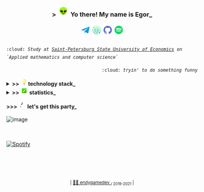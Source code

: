 <h3 align="center"> > <img src="assets/alien.gif" width="30"> Yo there! My name is Egor_ </h3>

<h5 align="center">
  <a href="https://t.me/endygamedev"><img src="assets/header/telegram.png" alt="Telegram" width="21" hspace="3"></a>
  <a href="https://endygamedev.github.io"><img src="assets/header/web.png" alt="Website" width="22" hspace="2"></a>
  <a href="https://gist.github.com/endygamedev"><img src="assets/header/github.png" alt="Gist" width="22" hspace="2"></a>
  <a href="https://open.spotify.com/user/216ndgqqr2hlj3be4gf3rjzoa?si=dCOGGuzIR4-WEgW3lhk0CQ"><img src="assets/header/spotify.png" alt="Spotify" width="22" hspace="2"></a>
</h5>

<p>
  <sub>
    <kbd>:cloud: <i>Study at <a href="https://unecon.ru/">Saint-Petersburg State University of Economics</a> on `Applied mathematics and computer science`</i></kbd>
  </sub>
</p>


<p align="right">
  <sub>
    <kbd>:cloud:<i> tryin' to do something funny</i></kbd>
  </sub>
</p>
  
<details>
<summary><b> >> <img src="assets/light_bulb.gif" width="20">technology stack_</b></summary>
<br>
<table width="200%">
   <tr>
     <td> <h6 align="center"> &nbsp; &nbsp; &nbsp; &nbsp; &nbsp; &nbsp; &nbsp; &nbsp; &nbsp; &nbsp; &nbsp; &nbsp; &nbsp; &nbsp; &nbsp; &nbsp; &nbsp; &nbsp; &nbsp; &nbsp; &nbsp; &nbsp; &nbsp;&nbsp; &nbsp; &nbsp; &nbsp; programming laguages &nbsp; &nbsp; &nbsp; &nbsp; &nbsp; &nbsp; &nbsp; &nbsp; &nbsp; &nbsp; &nbsp; &nbsp; &nbsp; &nbsp; &nbsp; &nbsp; &nbsp; &nbsp; &nbsp; &nbsp; &nbsp; &nbsp; &nbsp;&nbsp; &nbsp; &nbsp; &nbsp; &nbsp; &nbsp; </h6>  </td>
     <td> <h6 align="center"> &nbsp; &nbsp; &nbsp; &nbsp; &nbsp; &nbsp; &nbsp; &nbsp; &nbsp; &nbsp; &nbsp; &nbsp; &nbsp; &nbsp; &nbsp; &nbsp; &nbsp; &nbsp; &nbsp; &nbsp; &nbsp; &nbsp; &nbsp; &nbsp;&nbsp; &nbsp; &nbsp; frameworks &nbsp; &nbsp; &nbsp; &nbsp; &nbsp; &nbsp; &nbsp; &nbsp; &nbsp; &nbsp; &nbsp; &nbsp; &nbsp; &nbsp; &nbsp;&nbsp; &nbsp; &nbsp; &nbsp; &nbsp; &nbsp; &nbsp; &nbsp; &nbsp; &nbsp; &nbsp; &nbsp; &nbsp; &nbsp; &nbsp;  </h6> </td>
   </tr>
    <tr>
     <td>
       <p align="center">
          <img height="40" src="assets/stack/bash.png" hspace="2">
          <img height="40" src="assets/stack/wolfram.svg" hspace="2">
          <img height="35" src="assets/stack/python.png" hspace="2">
          <img height="40" src="assets/stack/rust.png" hspace="2">
          <img height="40" src="assets/stack/csharp.png" hspace="2">
          <img height="35" src="assets/stack/java.png" hspace="2">
          <img height="36" src="assets/stack/c.png" hspace="2">
       </p>
    </td>
    <td>
      <p align="center">
        <img height="40" src="assets/stack/dotnet.png" hspace="2">
        <img height="35" src="assets/stack/flask.png" hspace="2">
        <img height="45" src="assets/stack/jekyll.png" hspace="2">
        <img height="38" src="assets/stack/bootstrap.png" hspace="2">
      </p>  
    </td>
  </tr>
  <tr>
     <td> <h6 align="center"> layout </h6> </td>
     <td> <h6 align="center"> databases </h6> </td>
  </tr>
  <tr>
    <td>
      <p align="center">
        <img height="40" src="assets/stack/latex.svg" hspace="2">
        <img width="40" src="assets/stack/markdown.png" hspace="2">
        <img height="40" src="assets/stack/html.png" hspace="2">
        <img height="40" src="assets/stack/css.png" hspace="2">    
      </p>
    </td>
    <td>
      <p align="center">
        <img height="40" src="assets/stack/sqlserver.png" hspace="2">
        <img height="40" src="assets/stack/sqlite.png" hspace="2"> 
      </p>
    </td>
  </tr>
  <tr>
     <td colspan="2"> <h6 align="center"> environments </h6> </td>
  </tr>
  <tr>
    <td colspan="2">
      <p align="center">
        <img height="40" src="assets/stack/arch.png" hspace="2">
        <img height="40" src="assets/stack/ubuntu.png" hspace="2">
        <img height="40" src="assets/stack/git.png" hspace="2">
        <img height="40" src="assets/stack/vim.png" hspace="2">
        <img height="40" src="assets/stack/pycharm.png" hspace="2">
        <img height="45" src="assets/stack/idea.png" hspace="2">
        <img height="40" src="assets/stack/vscode.png" hspace="2">
        <img height="40" src="assets/stack/visualstudio.png" hspace="2">
        <img height="40" src="assets/stack/jupyter.png" hspace="2">
        <img height="40" src="assets/stack/androidstudio.png" hspace="2">
        <img height="30" src="assets/stack/unity.png" hspace="2">
      </p>
    </td>
  </tr>
</table>
</details>

<details>
<summary><b>>> <img src="assets/check_mark_button.gif" width="20"> statistics_</b></summary>
<br>
<p align="center">
  <img src="https://github-readme-stats.vercel.app/api/top-langs/?username=endygamedev&layout=compact&bg_color=30,e96443,904e95&title_color=fff&text_color=fff&langs_count=6" alt="endygamedev"/>
  <img src="https://github-readme-stats.vercel.app/api?username=endygamedev&show_icons=true&bg_color=30,e96443,904e95&title_color=fff&text_color=fff&icon_color=fff" alt="endygamedev" width=420/>
</p>

<p align="center">
  <img src="https://www.codewars.com/users/endygamedev/badges/small">
</p>
</details>
  
<b> >>> <img src="assets/musical_notes.gif" width="20"> let's get this party_ </b>
<br><br>
<img src="assets/picture.gif" alt="image" align="left" width="300">
<br><br><br>
<p align="left">
  <a href="https://open.spotify.com/user/216ndgqqr2hlj3be4gf3rjzoa?si=dCOGGuzIR4-WEgW3lhk0CQ"><img src="https://spotify-github-profile.vercel.app/api/view?uid=216ndgqqr2hlj3be4gf3rjzoa&cover_image=true&theme=novatorem" alt="Spotify" width="250"/></a>
</p>

<br><br><br>
<p align="center">
  <sub>| <a href="https://endygamedev.github.io"> 👨‍💻 endygamedev </a> <sub> / 2019-2021 </sub> |</sub>
</p>
